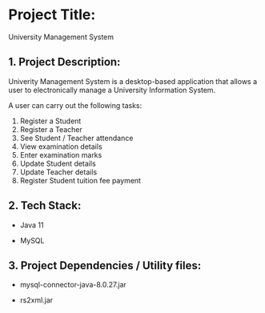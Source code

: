 # Project Title:


University Management System 


## 1. Project Description:

Univerity Management System is a desktop-based application that allows a user to electronically manage a University Information System.

A user can carry out the following tasks:

1. Register a Student
2. Register a Teacher
3. See Student / Teacher attendance 
4. View examination details
5. Enter examination marks
6. Update Student details
7. Update Teacher details
8. Register Student tuition fee payment 


## 2. Tech Stack:

- Java 11

- MySQL


## 3. Project Dependencies / Utility files:

- mysql-connector-java-8.0.27.jar
  
- rs2xml.jar
